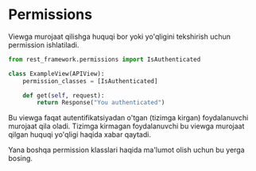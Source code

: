 # Permissions

Viewga murojaat qilishga huquqi bor yoki yo'qligini tekshirish uchun permission ishlatiladi.

```python
from rest_framework.permissions import IsAuthenticated

class ExampleView(APIView):
    permission_classes = [IsAuthenticated]

    def get(self, request):
        return Response("You authenticated")
```

Bu viewga faqat autentifikatsiyadan o'tgan (tizimga kirgan) foydalanuvchi murojaat qila oladi. Tizimga kirmagan
foydalanuvchi bu viewga murojaat qilgan huquqi yo'qligi haqida xabar qaytadi.

Yana boshqa permission klasslari haqida ma'lumot olish uchun bu yerga bosing.
